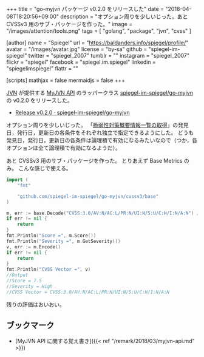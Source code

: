 +++
title = "go-myjvn パッケージ v0.2.0 をリリースした"
date = "2018-04-08T18:20:56+09:00"
description = "オプション周りを少しいじった。あと CVSSv3 用のサブ・パッケージを作った。"
image = "/images/attention/tools.png"
tags  = [ "golang", "package", "jvn", "cvss" ]

[author]
  name      = "Spiegel"
  url       = "https://baldanders.info/spiegel/profile/"
  avatar    = "/images/avatar.jpg"
  license   = "by-sa"
  github    = "spiegel-im-spiegel"
  twitter   = "spiegel_2007"
  tumblr    = ""
  instagram = "spiegel_2007"
  flickr    = "spiegel"
  facebook  = "spiegel.im.spiegel"
  linkedin  = "spiegelimspiegel"
  flattr    = ""

[scripts]
  mathjax = false
  mermaidjs = false
+++

[JVN] が提供する [MyJVN API] のラッパークラス [spiegel-im-spiegel/go-myjvn] の v0.2.0 をリリースした。

- [Release v0.2.0 · spiegel-im-spiegel/go-myjvn](https://github.com/spiegel-im-spiegel/go-myjvn/releases/tag/v0.2.0)

オプション周りを少しいじった。
「[脆弱性対策概要情報一覧の取得](https://jvndb.jvn.jp/apis/getVulnOverviewList_api_hnd.html "MyJVN - API: getVulnOverviewList")」の発見日，発行日，更新日の各条件をそれぞれ独立で指定できるようにした。
どうも発見日，発行日，更新日の各条件は論理積で有効になるみたいなので（つか，各オプションは全て論理積で有効になるようだ）。

あと CVSSv3 用のサブ・パッケージを作った。
とりあえず Base Metrics のみ。
こんな感じで使える。

```go
import (
    "fmt"

    "github.com/spiegel-im-spiegel/go-myjvn/cvssv3/base"
)

m, err := base.Decode("CVSS:3.0/AV:N/AC:L/PR:N/UI:N/S:U/C:H/I:N/A:N") //CVE-2015-8252
if err != nil {
    return
}
fmt.Println("Score =", m.Score())
fmt.Println("Severity =", m.GetSeverity())
v, err := m.Encode()
if err != nil {
    return
}
fmt.Println("CVSS Vector =", v)
//Output
//Score = 7.5
//Severity = High
//CVSS Vector = CVSS:3.0/AV:N/AC:L/PR:N/UI:N/S:U/C:H/I:N/A:N
```

残りの評価はおいおい。

## ブックマーク

- [MyJVN API に関する覚え書き]({{< ref "/remark/2018/03/myjvn-api.md" >}})

[spiegel-im-spiegel/go-myjvn]: https://github.com/spiegel-im-spiegel/go-myjvn "spiegel-im-spiegel/go-myjvn: Handling MyJVN RESTful API by Golang"
[Go 言語]: https://golang.org/ "The Go Programming Language"
[JVN]: https://jvn.jp/ "Japan Vulnerability Notes"
[脆弱性対策情報共有フレームワーク]: https://jvndb.jvn.jp/apis/myjvn/ "脆弱性対策情報共有フレームワーク - MyJVN"
[MyJVN API]: https://jvndb.jvn.jp/apis/
